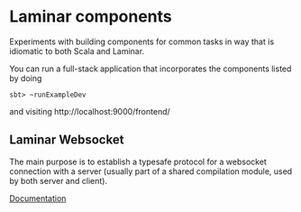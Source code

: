 # Laminar components

Experiments with building components for common tasks in way that is idiomatic to both Scala and Laminar.

You can run a full-stack application that incorporates the components listed by doing

```
sbt> ~runExampleDev
```

and visiting http://localhost:9000/frontend/


## Laminar Websocket

The main purpose is to establish a typesafe protocol for a websocket connection with a server (usually part of a shared compilation module, used by both server and client).

[Documentation](docs/LaminarWebsocket.md)
